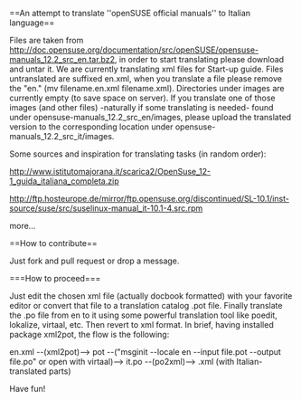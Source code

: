==An attempt to translate ''openSUSE official manuals'' to Italian language==

Files are taken from http://doc.opensuse.org/documentation/src/openSUSE/opensuse-manuals_12.2_src_en.tar.bz2, in order to start translating please download and untar it.
We are currently translating xml files for Start-up guide. Files untranslated are suffixed en.xml, when you translate a file please remove the "en." (mv filename.en.xml filename.xml).
Directories under images are currently empty (to save space on server). If you translate one of those images (and other files) -naturally if some translating is needed- found under opensuse-manuals_12.2_src_en/images, please upload the translated version to the corresponding location under opensuse-manuals_12.2_src_it/images.

Some sources and inspiration for translating tasks (in random order):

http://www.istitutomajorana.it/scarica2/OpenSuse_12-1_guida_italiana_completa.zip

http://ftp.hosteurope.de/mirror/ftp.opensuse.org/discontinued/SL-10.1/inst-source/suse/src/suselinux-manual_it-10.1-4.src.rpm

more...

==How to contribute==

Just fork and pull request or drop a message.

===How to proceed===

Just edit the chosen xml file (actually docbook formatted) with your favorite editor or convert that file to a translation catalog .pot file. Finally translate the .po file from en to it using some powerful translation tool like poedit, lokalize, virtaal, etc. Then revert to xml format.
In brief, having installed package xml2pot, the flow is the following:

en.xml --(xml2pot)--> pot --("msginit --locale en --input file.pot --output file.po" or open with virtaal)--> it.po --(po2xml)--> .xml (with Italian-translated parts)

Have fun!
